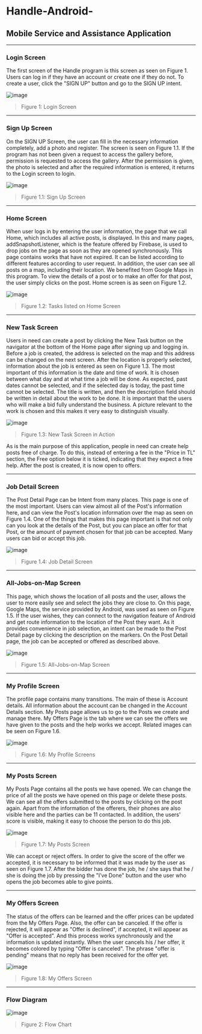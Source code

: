 # Handle-Android-
## Mobile Service and Assistance Application
-------------
### Login Screen

The first screen of the Handle program is this screen as seen on Figure 1. Users can log 
in if they have an account or create one if they do not. To create a user, click the "SIGN 
UP" button and go to the SIGN UP intent.

![image](https://user-images.githubusercontent.com/20724649/121866781-ef687e80-cd07-11eb-8219-8ab07f421144.png)
>Figure 1: Login Screen
-------------

### Sign Up Screen

On the SIGN UP Screen, the user can fill in the necessary information completely, add a 
photo and register. The screen is seen on Figure 1.1.
If the program has not been given a request to access the gallery before, permission is 
requested to access the gallery. After the permission is given, the photo is selected and 
after the required information is entered, it returns to the Login screen to login.

![image](https://user-images.githubusercontent.com/20724649/121866946-1d4dc300-cd08-11eb-843e-1f51e1ed5215.png)
>Figure 1.1: Sign Up Screen
-------------

### Home Screen

When user logs in by entering the user information, the page that we call Home, which 
includes all active posts, is displayed. In this and many pages, addSnapshotListener, which 
is the feature offered by Firebase, is used to drop jobs on the page as soon as they are 
opened synchronously.
This page contains works that have not expired. It can be listed according to different 
features according to user request. In addition, the user can see all posts on a map, 
including their location. We benefited from Google Maps in this program.
To view the details of a post or to make an offer for that post, the user simply clicks on the 
post. Home screen is as seen on Figure 1.2.

![image](https://user-images.githubusercontent.com/20724649/121867158-4bcb9e00-cd08-11eb-9fd1-6b2eb8098fef.png)
>Figure 1.2: Tasks listed on Home Screen
-------------

### New Task Screen

Users in need can create a post by clicking the New Task button on the navigator at the 
bottom of the Home page after signing up and logging in.
Before a job is created, the address is selected on the map and this address can be changed 
on the next screen. After the location is properly selected, information about the job is 
entered as seen on Figure 1.3. The most important of this information is the date and time 
of work. It is chosen between what day and at what time a job will be done. As expected, 
past dates cannot be selected, and if the selected day is today, the past time cannot be 
selected.
The title is written, and then the description field should be written in detail about the work 
to be done. It is important that the users who will make a bid fully understand the business.
A picture relevant to the work is chosen and this makes it very easy to distinguish visually.

![image](https://user-images.githubusercontent.com/20724649/121867244-69006c80-cd08-11eb-96b6-aa87a1c8624b.png)
>Figure 1.3: New Task Screen in Action

As is the main purpose of this application, people in need can create help posts free of 
charge. To do this, instead of entering a fee in the "Price in TL" section, the Free option 
below it is ticked, indicating that they expect a free help.
After the post is created, it is now open to offers.

-------------

### Job Detail Screen

The Post Detail Page can be Intent from many places. This page is one of the most 
important. Users can view almost all of the Post's information here, and can view the Post's 
location information over the map as seen on Figure 1.4.
One of the things that makes this page important is that not only can you look at the details 
of the Post, but you can place an offer for that Post, or the amount of payment chosen for 
that job can be accepted. Many users can bid or accept this job.

![image](https://user-images.githubusercontent.com/20724649/121867381-92b99380-cd08-11eb-91ff-6a939afc8484.png)
>Figure 1.4: Job Detail Screen
-------------

### All-Jobs-on-Map Screen

This page, which shows the location of all posts and the user, allows the user to more 
easily see and select the jobs they are close to. On this page, Google Maps, the service 
provided by Android, was used as seen on Figure 1.5.
If the user wishes, they can connect to the navigation feature of Android and get route 
information to the location of the Post they want.
As it provides convenience in job selection, an intent can be made to the Post Detail page 
by clicking the description on the markers. On the Post Detail page, the job can be 
accepted or offered as described above.

![image](https://user-images.githubusercontent.com/20724649/121867465-a82ebd80-cd08-11eb-910a-13505c25b210.png)
>Figure 1.5: All-Jobs-on-Map Screen
-------------

### My Profile Screen

The profile page contains many transitions. The main of these is Account details.
All information about the account can be changed in the Account Details section.
My Posts page allows us to go to the Posts we create and manage there.
My Offers Page is the tab where we can see the offers we have given to the posts and the 
help works we accept. Related images can be seen on Figure 1.6.

![image](https://user-images.githubusercontent.com/20724649/121867566-c0064180-cd08-11eb-8aa6-935613daabdf.png)
>Figure 1.6: My Profile Screens
-------------

### My Posts Screen

My Posts Page contains all the posts we have opened. We can change the price of all the 
posts we have opened on this page or delete these posts.
We can see all the offers submitted to the posts by clicking on the post again. Apart from 
the information of the offerers, their phones are also visible here and the parties can be 11
contacted. In addition, the users' score is visible, making it easy to choose the person to do 
this job.

![image](https://user-images.githubusercontent.com/20724649/121867665-ddd3a680-cd08-11eb-8d95-941b52dd1c66.png)
>Figure 1.7: My Posts Screen

We can accept or reject offers. In order to give the score of the offer we accepted, it is 
necessary to be informed that it was made by the user as seen on Figure 1.7. After the 
bidder has done the job, he / she says that he / she is doing the job by pressing the "I’ve 
Done" button and the user who opens the job becomes able to give points.

-------------

### My Offers Screen

The status of the offers can be learned and the offer prices can be updated from the My 
Offers Page. Also, the offer can be canceled.
If the offer is rejected, it will appear as "Offer is declined", if accepted, it will appear as 
"Offer is accepted". And this process works synchronously and the information is updated 
instantly. When the user cancels his / her offer, it becomes colored by typing "Offer is 
canceled". The phrase "offer is pending" means that no reply has been received for the 
offer yet.

![image](https://user-images.githubusercontent.com/20724649/121867786-fd6acf00-cd08-11eb-9d0a-f32b4ebceada.png)
>Figure 1.8: My Offers Screen
-------------

### Flow Diagram

![image](https://user-images.githubusercontent.com/20724649/121867949-23906f00-cd09-11eb-881a-1f903e56b2f0.png)
>Figure 2: Flow Chart









